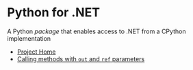 # Python for .NET

A Python *package* that enables access to .NET from a CPython implementation

- [Project Home](http://pythonnet.github.io/)
- [Calling methods with `out` and `ref` parameters](https://stackoverflow.com/questions/54692267/python-net-call-c-sharp-method-which-has-a-return-value-and-an-out-parameter)